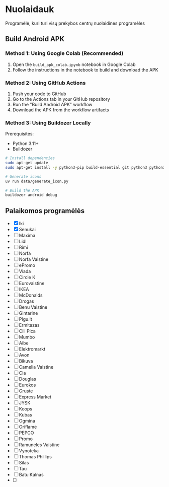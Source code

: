 # Nuolaidauk

Programėlė, kuri turi visų prekybos centrų nuolaidines programėles

## Build Android APK

### Method 1: Using Google Colab (Recommended)

1. Open the `build_apk_colab.ipynb` notebook in Google Colab
2. Follow the instructions in the notebook to build and download the APK

### Method 2: Using GitHub Actions

1. Push your code to GitHub
2. Go to the Actions tab in your GitHub repository
3. Run the "Build Android APK" workflow
4. Download the APK from the workflow artifacts

### Method 3: Using Buildozer Locally

Prerequisites:
- Python 3.11+
- Buildozer

```bash
# Install dependencies
sudo apt-get update
sudo apt-get install -y python3-pip build-essential git python3 python3-dev ffmpeg libsdl2-dev libsdl2-image-dev libsdl2-mixer-dev libsdl2-ttf-dev libportmidi-dev libswscale-dev libavformat-dev libavcodec-dev zlib1g-dev

# Generate icons
uv run data/generate_icon.py

# Build the APK
buildozer android debug
```

## Palaikomos programėlės

- [x] Iki
- [x] Senukai
- [ ] Maxima
- [ ] Lidl
- [ ] Rimi
- [ ] Norfa
- [ ] Norfa Vaistine
- [ ] ePromo
- [ ] Viada
- [ ] Circle K
- [ ] Eurovaistine
- [ ] IKEA
- [ ] McDonalds
- [ ] Drogas
- [ ] Benu Vaistine
- [ ] Gintarine
- [ ] Pigu.lt
- [ ] Ermitazas
- [ ] Cili Pica
- [ ] Mumbo
- [ ] Aibe 
- [ ] Elektromarkt
- [ ] Avon
- [ ] Bikuva
- [ ] Camelia Vaistine
- [ ] Cia
- [ ] Douglas
- [ ] Eurokos
- [ ] Gruste
- [ ] Express Market
- [ ] JYSK
- [ ] Koops
- [ ] Kubas
- [ ] Ogmina
- [ ] Oriflame
- [ ] PEPCO
- [ ] Promo
- [ ] Ramuneles Vaistine
- [ ] Vynoteka
- [ ] Thomas Phillips
- [ ] Silas
- [ ] Tau
- [ ] Batu Kalnas
- [ ] 
